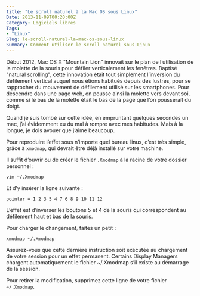 ```yaml
---
title: "Le scroll naturel à la Mac OS sous Linux"
Date: 2013-11-09T00:20:00Z
Category: Logiciels libres
Tags: 
- "Linux"
Slug: le-scroll-naturel-la-mac-os-sous-linux
Summary: Comment utiliser le scroll naturel sous Linux
---
```



Début 2012, Mac OS X "Mountain Lion" innovait sur le plan de l’utilisation de la molette de la souris pour défiler verticalement les fenêtres.
Baptisé "natural scrolling", cette innovation était tout simplement l’inversion du défilement vertical auquel nous étions habitués depuis des lustres, pour se rapprocher du mouvement de défilement utilisé sur les smartphones. Pour descendre dans une page web, on pousse ainsi la molette vers devant soi, comme si le bas de la molette était le bas de la page que l’on pousserait du doigt.

Quand je suis tombé sur cette idée, en empruntant quelques secondes un mac, j’ai évidemment eu du mal à rompre avec mes habitudes. Mais à la longue, je dois avouer que j’aime beaucoup.

Pour reproduire l’effet sous n’importe quel bureau linux, c’est très simple, grâce à `xmodmap`, qui devrait être déjà installé sur votre machine.

Il suffit d’ouvrir ou de créer le fichier `.Xmodmap` à la racine de votre dossier personnel :

    vim ~/.Xmodmap

Et d’y insérer la ligne suivante :

    pointer = 1 2 3 5 4 7 6 8 9 10 11 12
    
L’effet est d’inverser les boutons 5 et 4 de la souris qui correspondent au défilement haut et bas de la souris.

Pour charger le changement, faites un petit :

    xmodmap ~/.Xmodmap

Assurez-vous que cette dernière instruction soit exécutée au chargement de votre session pour un effet permanent. Certains Display Managers chargent automatiquement le fichier ~/.Xmodmap s’il existe au démarrage de la session.

Pour retirer la modification, supprimez cette ligne de votre fichier `~/.Xmodmap`.

